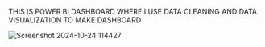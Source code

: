 THIS IS POWER BI DASHBOARD WHERE I USE DATA CLEANING AND DATA VISUALIZATION TO MAKE DASHBOARD


![Screenshot 2024-10-24 114427](https://github.com/user-attachments/assets/739f33ef-9397-4d3b-b809-a19a10866161)
